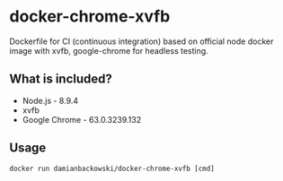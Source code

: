 # docker-chrome-xvfb

Dockerfile for CI (continuous integration) based on official node docker image with xvfb, google-chrome for headless testing.

## What is included?

* Node.js - 8.9.4
* xvfb
* Google Chrome - 63.0.3239.132

## Usage 

```
docker run damianbackowski/docker-chrome-xvfb [cmd]
```
